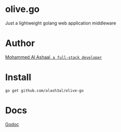# olive.go
Just a lightweight golang web application middleware

# Author
[Mohammed Al Ashaal, `a full-stack developer`](http://www.alash3al.xyz)


# Install
`go get github.com/alash3al/olive-go`

# Docs
[Godoc](http://godoc.org/github.com/alash3al/olive-go)
